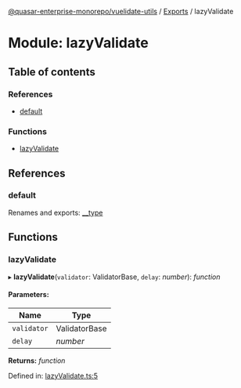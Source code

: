 [@quasar-enterprise-monorepo/vuelidate-utils](../README.md) / [Exports](../modules.md) / lazyValidate

# Module: lazyValidate

## Table of contents

### References

- [default](lazyvalidate.md#default)

### Functions

- [lazyValidate](lazyvalidate.md#lazyvalidate)

## References

### default

Renames and exports: [\_\_type](index.md#__type)

## Functions

### lazyValidate

▸ **lazyValidate**(`validator`: ValidatorBase, `delay`: *number*): *function*

#### Parameters:

Name | Type |
------ | ------ |
`validator` | ValidatorBase |
`delay` | *number* |

**Returns:** *function*

Defined in: [lazyValidate.ts:5](https://github.com/bloodf/quasar-enterprise-monorepo/blob/master/utils/vuelidate-utils/src/lazyValidate.ts#L5)

